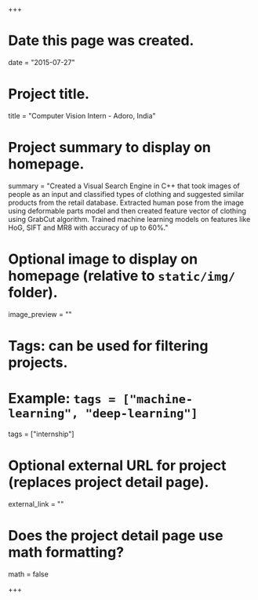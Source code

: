 +++
# Date this page was created.
date = "2015-07-27"

# Project title.
title = "Computer Vision Intern - Adoro, India"

# Project summary to display on homepage.
summary = "Created a Visual Search Engine in C++ that took images of people as an input and classified types of clothing and suggested similar products from the retail database. Extracted human pose from the image using deformable parts model and then created feature vector of clothing using GrabCut algorithm. Trained machine learning models on features like HoG, SIFT and MR8 with accuracy of up to 60%."

# Optional image to display on homepage (relative to `static/img/` folder).
image_preview = ""

# Tags: can be used for filtering projects.
# Example: `tags = ["machine-learning", "deep-learning"]`
tags = ["internship"]

# Optional external URL for project (replaces project detail page).
external_link = ""

# Does the project detail page use math formatting?
math = false

+++

